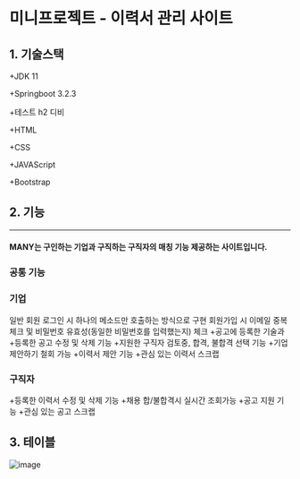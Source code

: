 # 미니프로젝트 - 이력서 관리 사이트

## 1. 기술스택
+JDK 11

+Springboot 3.2.3

+테스트 h2 디비

+HTML

+CSS

+JAVAScript

+Bootstrap
## 2. 기능
-----------------------
#### MANY는 구인하는 기업과 구직하는 구직자의 매칭 기능 제공하는 사이트입니다.

### 공통 기능

### 기업
일반 회원 로그인 시 하나의 메소드만 호출하는 방식으로 구현
회원가입 시 이메일 중복 체크 및 비밀번호 유효성(동일한 비밀번호를 입력했는지) 체크
+공고에 등록한 기술과 
+등록한 공고 수정 및 삭제 기능
+지원한 구직자 검토중, 합격, 불합격 선택 기능
+기업 제안하기 철회 가능
+이력서 제안 기능
+관심 있는 이력서 스크랩
### 구직자
+등록한 이력서 수정 및 삭제 기능
+채용 합/불합격시 실시간 조회가능 
+공고 지원 기능
+관심 있는 공고 스크랩
## 3. 테이블
![image](https://github.com/Kongjiyoung/miniproject/assets/52162820/fe8f21df-8ff8-4c20-a38b-bcb612843ab0)

